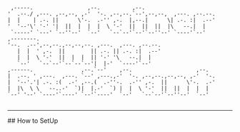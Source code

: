 ```                                                                                                                                                                                   

                                                                  
 ,-----.                 ,--.          ,--.                       
'  .--./ ,---. ,--,--, ,-'  '-. ,--,--.`--',--,--,  ,---. ,--.--. 
|  |    | .-. ||      \'-.  .-'' ,-.  |,--.|      \| .-. :|  .--' 
'  '--'\' '-' '|  ||  |  |  |  \ '-'  ||  ||  ||  |\   --.|  |    
 `-----' `---' `--''--'  `--'   `--`--'`--'`--''--' `----'`--'    
,--------.                                                        
'--.  .--',--,--.,--,--,--. ,---.  ,---. ,--.--.                  
   |  |  ' ,-.  ||        || .-. || .-. :|  .--'                  
   |  |  \ '-'  ||  |  |  || '-' '\   --.|  |                     
   `--'   `--`--'`--`--`--'|  |-'  `----'`--'                     
,------.               ,--.`--'    ,--.                    ,--.   
|  .--. ' ,---.  ,---. `--' ,---.,-'  '-. ,--,--.,--,--, ,-'  '-. 
|  '--'.'| .-. :(  .-' ,--.(  .-''-.  .-'' ,-.  ||      \'-.  .-' 
|  |\  \ \   --..-'  `)|  |.-'  `) |  |  \ '-'  ||  ||  |  |  |   
`--' '--' `----'`----' `--'`----'  `--'   `--`--'`--''--'  `--'   
                                                                  
```
<hr>
## How to SetUp

